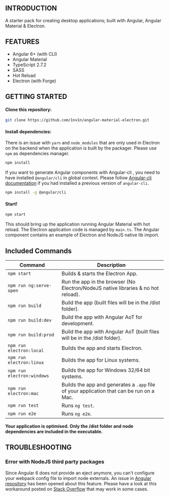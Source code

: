 ## INTRODUCTION

A starter pack for creating desktop applications; built with Angular, Angular Material & Electron.

## FEATURES

- Angular 6+ (with CLI)
- Angular Material
- TypeScript 2.7.2
- SASS
- Hot Reload
- Electron (with Forge)

## GETTING STARTED

#### Clone this repository:

``` bash
git clone https://github.com/1nv1n/angular-material-electron.git
```

#### Install dependencies:

There is an issue with `yarn` and `node_modules` that are only used in Electron on the backend when the application is built by the packager.
Please use `npm` as dependencies manager.

``` bash
npm install
```

If you want to generate Angular components with Angular-cli , you need to have installed `@angular/cli` in global context.
Please follow [Angular-cli documentation](https://github.com/angular/angular-cli) if you had installed a previous version of `angular-cli`.

``` bash
npm install -g @angular/cli
```

#### Start!

``` bash
npm start
```

This should bring up the application running Angular Material with hot reload.
The Electron application code is managed by `main.ts`.
The Angular component contains an example of Electron and NodeJS native lib import.

## Included Commands

|Command|Description|
|--|--|
|`npm start`| Builds & starts the Electron App. |
|`npm run ng:serve-open`| Run the app in the browser (No Electron/NodeJS native libraries & no hot reload). |
|`npm run build`| Build the app (built files will be in the /dist folder). |
|`npm run build:dev`| Build the app with Angular AoT for development. |
|`npm run build:prod`| Build the app with Angular AoT (built files will be in the /dist folder). |
|`npm run electron:local`| Builds the app and starts Electron. |
|`npm run electron:linux`| Builds the app for Linux systems. |
|`npm run electron:windows`| Builds the app for Windows 32/64 bit systems. |
|`npm run electron:mac`|  Builds the app and generates a `.app` file of your application that can be run on a Mac. |
|`npm run test`| Runs `ng test`. |
|`npm run e2e`| Runs `ng e2e`. |

**Your application is optimised. Only the /dist folder and node dependencies are included in the executable.**

## TROUBLESHOOTING

### Error with NodeJS third party packages

Since Angular 6 does not provide an eject anymore, you can't configure your webpack config file to import node externals.
An issue in [Angular repository](https://github.com/angular/angular-cli/issues/10681) has been opened about this feature. 
Please have a look at this workaround posted on [Stack Overflow](https://stackoverflow.com/questions/50234196/after-updating-from-angular-5-to-6-i-keep-getting-the-error-cant-resolve-timer) that may work in some cases.